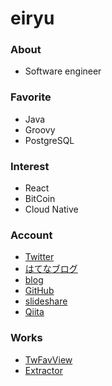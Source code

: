 eiryu
=======================


### About
- Software engineer

### Favorite
- Java
- Groovy
- PostgreSQL

### Interest

- React
- BitCoin
- Cloud Native

### Account
- [Twitter](http://twitter.com/eiryu)
- [はてなブログ](http://d.hatena.ne.jp/eiryu9)
- [blog](http://blog.eiryu.com)
- [GitHub](https://github.com/eiryu)
- [slideshare](http://www.slideshare.net/eiryu)
- [Qiita](http://qiita.com/eiryu)

### Works
- [TwFavView](http://apps.eiryu.com/twfavview) 
- [Extractor](http://eiryu.com/extractor/) 
